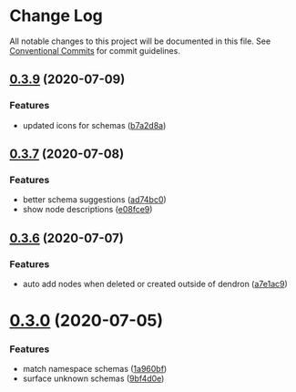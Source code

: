 # Change Log

All notable changes to this project will be documented in this file.
See [Conventional Commits](https://conventionalcommits.org) for commit guidelines.

## [0.3.9](https://github.com/dendronhq/dendron/compare/v0.3.8...v0.3.9) (2020-07-09)


### Features

* updated icons for schemas ([b7a2d8a](https://github.com/dendronhq/dendron/commit/b7a2d8aa517cf88d7a93d07cd2ef19305e48d069))





## [0.3.7](https://github.com/dendronhq/dendron/compare/v0.3.6...v0.3.7) (2020-07-08)


### Features

* better schema suggestions ([ad74bc0](https://github.com/dendronhq/dendron/commit/ad74bc009e1544319a49689394ab8d6b684f6578))
* show node descriptions ([e08fce9](https://github.com/dendronhq/dendron/commit/e08fce994153e28fe504b85e6d9bc1f5fdd93e20))





## [0.3.6](https://github.com/dendronhq/dendron/compare/v0.3.5...v0.3.6) (2020-07-07)


### Features

* auto add nodes when deleted or created outside of dendron ([a7e1ac9](https://github.com/dendronhq/dendron/commit/a7e1ac9b8a4f7f0592ab1b9f86a7a40182693a73))





# [0.3.0](https://github.com/dendronhq/dendron/compare/v0.2.20...v0.3.0) (2020-07-05)


### Features

* match namespace schemas ([1a960bf](https://github.com/dendronhq/dendron/commit/1a960bf26f8984e541b3eb118f60bdc09d8250fe))
* surface unknown schemas ([9bf4d0e](https://github.com/dendronhq/dendron/commit/9bf4d0e61cce2f76bddae1f686f29474201466cb))
